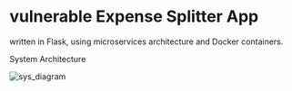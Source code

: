 # vulnerable Expense Splitter App 

written in Flask, using microservices architecture and Docker containers.

System Architecture

![sys_diagram](https://github.com/theycallmetunahan/vulnerableDockerApp/assets/132084389/75d25bac-8091-4dab-97dd-8b08d2685f2d)
